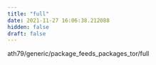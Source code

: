 ```yaml
---
title: "full"
date: 2021-11-27 16:06:38.212088
hidden: false
draft: false
---
```


ath79/generic/package_feeds_packages_tor/full

